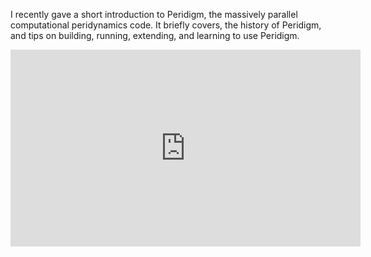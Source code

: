 <!-- 
.. title: Peridigm tutorial
.. slug: peridigm-tutorial
.. date: 2017-02-09 17:37:11 UTC-05:00
.. tags: 
.. link: 
.. description: 
.. type: text
-->

I recently gave a short introduction to Peridigm, the massively parallel computational peridynamics code.  It briefly covers, the history of Peridigm, and tips  on building, running, extending, and learning to use Peridigm.

<iframe width="560" height="315" src="https://youtu.be/pNmlmr3ct8k" frameborder="0" allowfullscreen></iframe>

